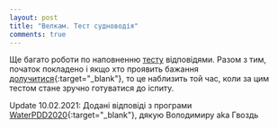 ```yaml
---
layout: post
title: "Велкам. Тест судноводія"
comments: true
---
```


Ще багато роботи по наповненню [тесту](https://scheepsjongen.github.io/) відповідями.
Разом з тим, початок покладено і якщо хто проявить бажання [долучитися](https://github.com/Scheepsjongen/scheepsjongen.github.io/blob/master/CONTRIBUTING.md#%D0%B2%D0%B5%D0%BB%D0%BA%D0%B0%D0%BC){:target="_blank"},
то це наблизить той час, коли за цим тестом стане зручно готуватися до іспиту.

Update 10.02.2021: Додані відповіді з програми [WaterPDD2020](https://drive.google.com/file/d/1Zk2uT_3SkhxsIqf9GjFTbvTOYoS8Yble/view?usp=sharing){:target="_blank"}, дякую Володимиру aka Гвоздь
